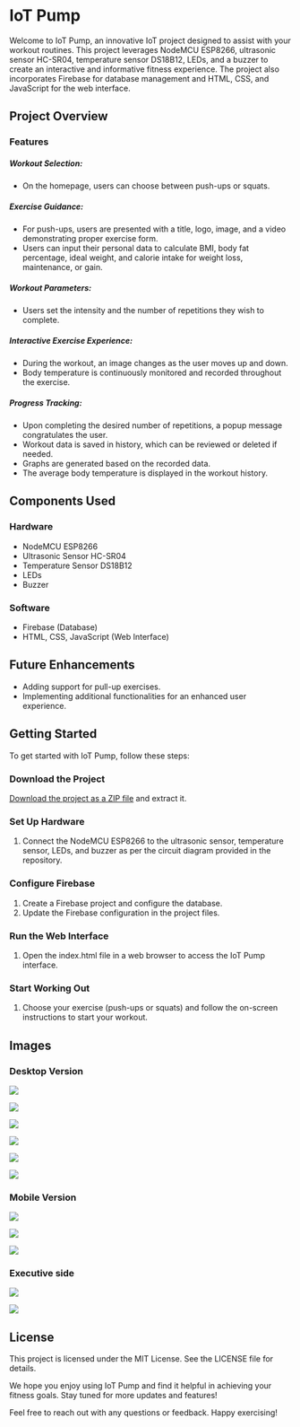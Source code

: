# IoT Pump
Welcome to IoT Pump, an innovative IoT project designed to assist with your workout routines. This project leverages NodeMCU ESP8266, ultrasonic sensor HC-SR04, temperature sensor DS18B12, LEDs, and a buzzer to create an interactive and informative fitness experience. The project also incorporates Firebase for database management and HTML, CSS, and JavaScript for the web interface.

## Project Overview
### Features
##### Workout Selection:
- On the homepage, users can choose between push-ups or squats.

##### Exercise Guidance:
- For push-ups, users are presented with a title, logo, image, and a video demonstrating proper exercise form.
- Users can input their personal data to calculate BMI, body fat percentage, ideal weight, and calorie intake for weight loss, maintenance, or gain.

##### Workout Parameters:
- Users set the intensity and the number of repetitions they wish to complete.

##### Interactive Exercise Experience:
- During the workout, an image changes as the user moves up and down.
- Body temperature is continuously monitored and recorded throughout the exercise.

##### Progress Tracking:
- Upon completing the desired number of repetitions, a popup message congratulates the user.
- Workout data is saved in history, which can be reviewed or deleted if needed.
- Graphs are generated based on the recorded data.
- The average body temperature is displayed in the workout history.

## Components Used
### Hardware
- NodeMCU ESP8266
- Ultrasonic Sensor HC-SR04
- Temperature Sensor DS18B12
- LEDs
- Buzzer

### Software
- Firebase (Database)
- HTML, CSS, JavaScript (Web Interface)

## Future Enhancements
- Adding support for pull-up exercises.
- Implementing additional functionalities for an enhanced user experience.

## Getting Started
To get started with IoT Pump, follow these steps:

### Download the Project
[Download the project as a ZIP file](https://github.com/BelmaKorlat/IoT-Pump/archive/refs/heads/main.zip "Download the project as a ZIP file") and extract it.

### Set Up Hardware
1. Connect the NodeMCU ESP8266 to the ultrasonic sensor, temperature sensor, LEDs, and buzzer as per the circuit diagram provided in the repository.

### Configure Firebase
1. Create a Firebase project and configure the database.
2. Update the Firebase configuration in the project files.

### Run the Web Interface
1. Open the index.html file in a web browser to access the IoT Pump interface.

### Start Working Out
1. Choose your exercise (push-ups or squats) and follow the on-screen instructions to start your workout.

## Images
### Desktop Version

![](Screenshots/Pocetna.png)

![](Screenshots/S1.png)

![](Screenshots/S2.png)

![](Screenshots/S3.png)

![](Screenshots/S4.png)

![](Screenshots/S5.png)

### Mobile Version

![](Screenshots/M1.png)

![](Screenshots/M2.png)

![](Screenshots/M3.png)

### Executive side

![](Screenshots/1.jpg)

![](Screenshots/2.jpg)

## License
This project is licensed under the MIT License. See the LICENSE file for details.

We hope you enjoy using IoT Pump and find it helpful in achieving your fitness goals. Stay tuned for more updates and features!

Feel free to reach out with any questions or feedback. Happy exercising!

